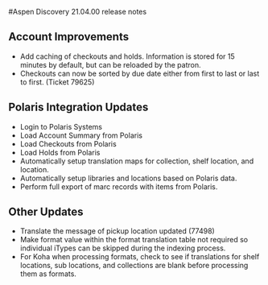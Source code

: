 #Aspen Discovery 21.04.00 release notes
## Account Improvements
- Add caching of checkouts and holds.  Information is stored for 15 minutes by default, but can be reloaded by the patron. 
- Checkouts can now be sorted by due date either from first to last or last to first. (Ticket 79625)
  

## Polaris Integration Updates
- Login to Polaris Systems
- Load Account Summary from Polaris
- Load Checkouts from Polaris
- Load Holds from Polaris
- Automatically setup translation maps for collection, shelf location, and location. 
- Automatically setup libraries and locations based on Polaris data. 
- Perform full export of marc records with items from Polaris. 

## Other Updates
- Translate the message of pickup location updated (77498)
- Make format value within the format translation table not required so individual iTypes can be skipped during the indexing process.
- For Koha when processing formats, check to see if translations for shelf locations, sub locations, and collections are blank before processing them as formats. 